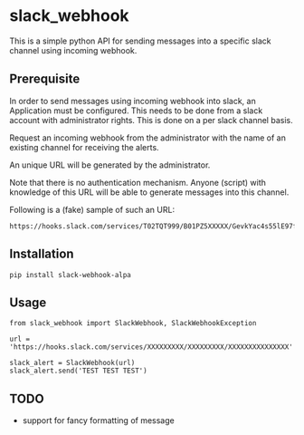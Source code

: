 # slack_webhook

This is a simple python API for sending messages into a specific
slack channel using incoming webhook.

## Prerequisite

In order to send messages using incoming webhook into slack, an Application
must be configured. This needs to be done from a slack account with
administrator rights.  This is done on a per slack channel basis.

Request an incoming webhook from the administrator with the name of an
existing channel for receiving the alerts.

An unique URL will be generated by the administrator.

Note that there is no authentication mechanism.  Anyone (script) with
knowledge of this URL will be able to generate messages into this channel.

Following is a (fake) sample of such an URL:

```
https://hooks.slack.com/services/T02TQT999/B01PZ5XXXXX/GevkYac4s55lE97fXXXXXXX
```

## Installation
```
pip install slack-webhook-alpa
```

## Usage

```
from slack_webhook import SlackWebhook, SlackWebhookException

url = 'https://hooks.slack.com/services/XXXXXXXXX/XXXXXXXXX/XXXXXXXXXXXXXXX'

slack_alert = SlackWebhook(url)
slack_alert.send('TEST TEST TEST')
```

## TODO
- support for fancy formatting of message

